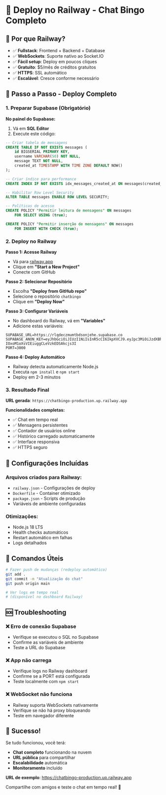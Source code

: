 # 🚂 Deploy no Railway - Chat Bingo Completo

## 🎯 Por que Railway?

- ✅ **Fullstack**: Frontend + Backend + Database
- ✅ **WebSockets**: Suporte nativo ao Socket.IO
- ✅ **Fácil setup**: Deploy em poucos cliques
- ✅ **Gratuito**: $5/mês de créditos gratuitos
- ✅ **HTTPS**: SSL automático
- ✅ **Escalável**: Cresce conforme necessário

## 🚀 Passo a Passo - Deploy Completo

### 1. Preparar Supabase (Obrigatório)

**No painel do Supabase:**
1. Vá em **SQL Editor**
2. Execute este código:

```sql
-- Criar tabela de mensagens
CREATE TABLE IF NOT EXISTS messages (
    id BIGSERIAL PRIMARY KEY,
    username VARCHAR(50) NOT NULL,
    message TEXT NOT NULL,
    created_at TIMESTAMP WITH TIME ZONE DEFAULT NOW()
);

-- Criar índice para performance
CREATE INDEX IF NOT EXISTS idx_messages_created_at ON messages(created_at DESC);

-- Habilitar Row Level Security
ALTER TABLE messages ENABLE ROW LEVEL SECURITY;

-- Políticas de acesso
CREATE POLICY "Permitir leitura de mensagens" ON messages
    FOR SELECT USING (true);

CREATE POLICY "Permitir inserção de mensagens" ON messages
    FOR INSERT WITH CHECK (true);
```

### 2. Deploy no Railway

**Passo 1: Acesse Railway**
- Vá para [railway.app](https://railway.app)
- Clique em **"Start a New Project"**
- Conecte com GitHub

**Passo 2: Selecionar Repositório**
- Escolha **"Deploy from GitHub repo"**
- Selecione o repositório `chatbingo`
- Clique em **"Deploy Now"**

**Passo 3: Configurar Variáveis**
- No dashboard do Railway, vá em **"Variables"**
- Adicione estas variáveis:

```
SUPABASE_URL=https://rlqdeczmumtbdsonjehe.supabase.co
SUPABASE_ANON_KEY=eyJhbGciOiJIUzI1NiIsInR5cCI6IkpXVCJ9.eyJpc3MiOiJzdXBhYmFzZSIsInJlZiI6InJscWRlY3ptdW10YmRzb25qZWhlIiwicm9sZSI6ImFub24iLCJpYXQiOjE3NTY3NDcxNTEsImV4cCI6MjA3MjMyMzE1MX0.m4jkEPvAFP-IOxoM1oXsVIEiuggCLeVzkEDSAkcjs3I
PORT=3000
```

**Passo 4: Deploy Automático**
- Railway detecta automaticamente Node.js
- Executa `npm install` e `npm start`
- Deploy em 2-3 minutos

### 3. Resultado Final

**URL gerada**: `https://chatbingo-production.up.railway.app`

**Funcionalidades completas:**
- ✅ Chat em tempo real
- ✅ Mensagens persistentes
- ✅ Contador de usuários online  
- ✅ Histórico carregado automaticamente
- ✅ Interface responsiva
- ✅ HTTPS seguro

## 🔧 Configurações Incluídas

### Arquivos criados para Railway:
- `railway.json` - Configurações de deploy
- `Dockerfile` - Container otimizado
- `package.json` - Scripts de produção
- Variáveis de ambiente configuradas

### Otimizações:
- Node.js 18 LTS
- Health checks automáticos
- Restart automático em falhas
- Logs detalhados

## 🎯 Comandos Úteis

```bash
# Fazer push de mudanças (redeploy automático)
git add .
git commit -m "Atualização do chat"
git push origin main

# Ver logs em tempo real
# (disponível no dashboard Railway)
```

## 🆘 Troubleshooting

### ❌ Erro de conexão Supabase
- Verifique se executou o SQL no Supabase
- Confirme as variáveis de ambiente
- Teste a URL do Supabase

### ❌ App não carrega
- Verifique logs no Railway dashboard
- Confirme se a PORT está configurada
- Teste localmente com `npm start`

### ❌ WebSocket não funciona
- Railway suporta WebSockets nativamente
- Verifique se não há proxy bloqueando
- Teste em navegador diferente

## 🎉 Sucesso!

Se tudo funcionou, você terá:
- **Chat completo** funcionando na nuvem
- **URL pública** para compartilhar
- **Escalabilidade** automática
- **Monitoramento** incluído

**URL de exemplo**: https://chatbingo-production.up.railway.app

Compartilhe com amigos e teste o chat em tempo real! 🚀
